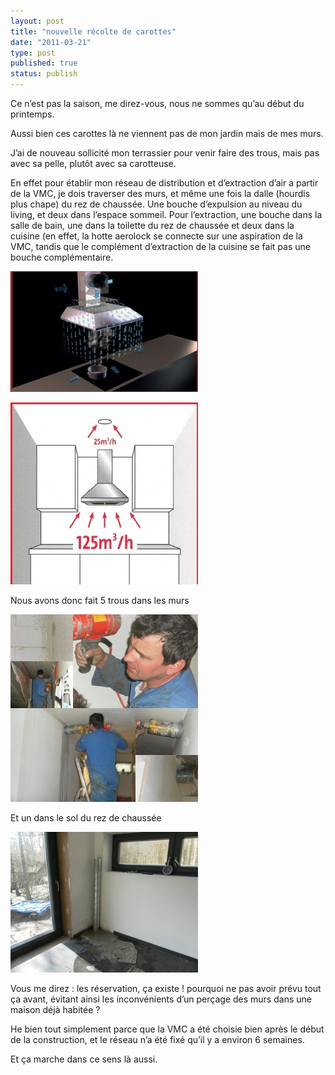 ```yaml
---
layout: post
title: "nouvelle récolte de carottes"
date: "2011-03-21"
type: post
published: true
status: publish
---
```


Ce n’est pas la saison, me direz-vous, nous ne sommes qu’au début du printemps.

Aussi bien ces carottes là ne viennent pas de mon jardin mais de mes murs.

J’ai de nouveau sollicité mon terrassier pour venir faire des trous, mais pas avec sa pelle, plutôt avec sa carotteuse.

En effet pour établir mon réseau de distribution et d’extraction d’air a partir de la VMC, je dois traverser des murs, et même une fois la dalle (hourdis plus chape) du rez de chaussée. Une bouche d’expulsion au niveau du living, et deux dans l’espace sommeil. Pour l’extraction, une bouche dans la salle de bain, une dans la toilette du rez de chaussée et deux dans la cuisine (en effet, la hotte aerolock se connecte sur une aspiration de la VMC, tandis que le complément d’extraction de la cuisine se fait pas une bouche complémentaire.

[![](/images/2011/03/aerolock1-300x193.jpg "aerolock1")](/images/2011/03/aerolock1.jpg)[](/images/2011/03/aerolock2.jpg)

[![](/images/2011/03/aerolock2-300x291.jpg "aerolock2")](/images/2011/03/aerolock2.jpg)

Nous avons donc fait 5 trous dans les murs

[![](/images/2011/03/revlmont1103191-300x300.jpg "revlmont1103191")](/images/2011/03/revlmont1103191.jpg)

Et un dans le sol du rez de chaussée

[![](/images/2011/03/SAM_0974-300x225.jpg "SAMSUNG DIGITAL CAMERA")](/images/2011/03/SAM_0974.jpg)

Vous me direz : les réservation, ça existe ! pourquoi ne pas avoir prévu tout ça avant, évitant ainsi les inconvénients d’un perçage des murs dans une maison déjà habitée ?

He bien tout simplement parce que la VMC a été choisie bien après le début de la construction, et le réseau n’a été fixé qu’il y a environ 6 semaines.

Et ça marche dans ce sens là aussi.
